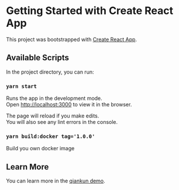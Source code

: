 # Getting Started with Create React App

This project was bootstrapped with [Create React App](https://github.com/facebook/create-react-app).

## Available Scripts

In the project directory, you can run:

### `yarn start`

Runs the app in the development mode.\
Open [http://localhost:3000](http://localhost:3001) to view it in the browser.

The page will reload if you make edits.\
You will also see any lint errors in the console.

### `yarn build:docker tag='1.0.0'`

Build you own docker image

## Learn More

You can learn more in the [qiankun demo](https://blog.csdn.net/qq_39544148/article/details/121911588).


